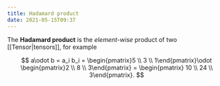 ```yaml
---
title: Hadamard product
date: 2021-05-15T09:37
---
```


The **Hadamard product** is the *element-wise* product of two [[Tensor|tensors]], for example

$$ a\odot b = a_i b_i = \begin{pmatrix}5 \\ 3 \\ 1\end{pmatrix}\odot \begin{pmatrix}2 \\ 8 \\ 3\end{pmatrix} = \begin{pmatrix} 10 \\ 24 \\ 3\end{pmatrix}. $$
